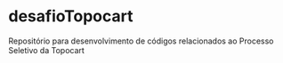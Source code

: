 # desafioTopocart

Repositório para desenvolvimento de códigos relacionados ao Processo Seletivo da Topocart
